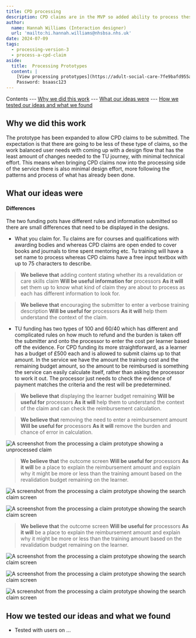 ```yaml
---
title: CPD processing
description: CPD claims are in the MVP so added ability to process these claims. 
author:
  name: Hannah Williams (Interaction designer)
  url: 'mailto:hi.hannah.williams@nhsbsa.nhs.uk'
date: 2024-07-09
tags:
  - processing-version-3
  - process-a-cpd-claim
aside:
  title:  Processing Prototypes
  content: |
    [View processing prototypes](https://adult-social-care-7fe9bafd955a.herokuapp.com/version-index?area=Processing) 
    Password: bsaasc123
---
```


Contents
--- [Why we did this work](#why-we-did-this-work)
--- [What our ideas were](#what-our-ideas-were)
--- [How we tested our ideas and what we found](#how-we-tested-our-ideas-and-what-we-found)

## Why we did this work

The prototype has been expanded to allow CPD claims to be submitted. The expectation is that there are going to be less of these type of claims, so the work balanced user needs with coming up with a design flow that has the least amount of changes needed to the TU journey, with minimal technical effort. This means when bringing CPD claims now into the processing side of the service there is also minimal design effort, more following the patterns and process of what has already been done.

## What our ideas were

#### Differences
The two funding pots have different rules and information submitted so there are small differences that need to be displayed in the designs.
- What you claim for. Tu claims are for courses and qualifications with awarding bodies and whereas CPD claims are open ended to cover books and journals to time spent mentoring etc. Tu training will have a set name to process whereas CPD claims have a free input textbox with up to 75 characters to describe.

>**We believe that** adding content stating whether its a revalidation or care skills claim
>**Will be useful information for** processors
>**As it will** set them up to know what kind of claim they are about to process as each has different information to look for.

>**We believe that** encouraging the submitter to enter a verbose training description
>**Will be useful for** processors
>**As it will** help them understand the context of the claim.

- TU funding has two types of 100 and 60/40 which has different and complicated rules on how much to refund and the burden is taken off the submitter and onto the processor to enter the cost per learner based off the evidence. For CPD funding its more straightforward, as a learner has a budget of £500 each and is allowed to submit claims up to that amount. In the service we have the amount the training cost and the remaining budget amount, so the amount to be reimbursed is something the service can easily calculate itself, rather than asking the processor to work it out. The processor just needs to check the evidence of payment matches the criteria and the rest will be predetermined.

>**We believe that** displaying the learner budget remaining
>**Will be useful for** processors
>**As it will** help them to understand the context of the claim and can check the reimbursement calculation.

>**We believe that** removing the need to enter a reimbursement amount
>**Will be useful for** processors
>**As it will** remove the burden and chance of error in calculation.

![A screenshot from the processing a claim prototype showing a unprocessed claim](unprocessed-claim.png "Unprocessed claim")

>**We believe that** the outcome screen 
>**Will be useful for** processors
>**As it will** be a place to explain the reimbursement amount and explain why it might be more or less than the training amount based on the revalidation budget remaining on the learner.

![A screenshot from the processing a claim prototype showing the search claim screen](reimbursement-amount.png "Approval outcome screen - reimbursement explaining")

![A screenshot from the processing a claim prototype showing the search claim screen](processed-claim-approved.png "Processed claim - approved")


>**We believe that** the outcome screen 
>**Will be useful for** processors
>**As it will** be a place to explain the reimbursement amount and explain why it might be more or less than the training amount based on the revalidation budget remaining on the learner.

![A screenshot from the processing a claim prototype showing the search claim screen](unprocessed-claim-no.png "Unprocessed claim - no selection")

![A screenshot from the processing a claim prototype showing the search claim screen](rejection-notes.png "Rejected outcome screen - rejection notes")

![A screenshot from the processing a claim prototype showing the search claim screen](processed-claim-rejected.png "Rejected processed claim")

## How we tested our ideas and what we found

- Tested with users on ...